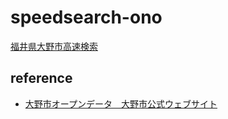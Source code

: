 # speedsearch-ono

[福井県大野市高速検索](https://code4fukui.github.io/speedsearch-ono/)

## reference

- [大野市オープンデータ　大野市公式ウェブサイト](https://www.city.ono.fukui.jp/shisei/johokoukai/opendata1.html)
